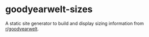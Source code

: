 # goodyearwelt-sizes

A static site generator to build and display sizing information from
[r/goodyearwelt](https://reddit.com/r/goodyearwelt).

